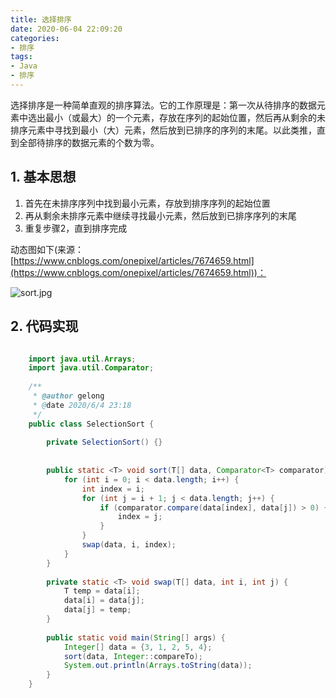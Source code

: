 ```yaml
---
title: 选择排序
date: 2020-06-04 22:09:20
categories:
- 排序
tags:
- Java
- 排序
---
```

选择排序是一种简单直观的排序算法。它的工作原理是：第一次从待排序的数据元素中选出最小（或最大）的一个元素，存放在序列的起始位置，然后再从剩余的未排序元素中寻找到最小（大）元素，然后放到已排序的序列的末尾。以此类推，直到全部待排序的数据元素的个数为零。

<!-- more -->

## 1. 基本思想 

1. 首先在未排序序列中找到最小元素，存放到排序序列的起始位置
2. 再从剩余未排序元素中继续寻找最小元素，然后放到已排序序列的末尾
3. 重复步骤2，直到排序完成


动态图如下(来源：[https://www.cnblogs.com/onepixel/articles/7674659.html](https://www.cnblogs.com/onepixel/articles/7674659.html))：

![sort.jpg](https://images2017.cnblogs.com/blog/849589/201710/849589-20171015224719590-1433219824.gif)

## 2. 代码实现

```java

	import java.util.Arrays;
	import java.util.Comparator;
	
	/**
	 * @author gelong
	 * @date 2020/6/4 23:18
	 */
	public class SelectionSort {
	
	    private SelectionSort() {}
	
	
	    public static <T> void sort(T[] data, Comparator<T> comparator) {
	        for (int i = 0; i < data.length; i++) {
	            int index = i;
	            for (int j = i + 1; j < data.length; j++) {
	                if (comparator.compare(data[index], data[j]) > 0) {
	                    index = j;
	                }
	            }
	            swap(data, i, index);
	        }
	    }
	
	    private static <T> void swap(T[] data, int i, int j) {
	        T temp = data[i];
	        data[i] = data[j];
	        data[j] = temp;
	    }
	
	    public static void main(String[] args) {
	        Integer[] data = {3, 1, 2, 5, 4};
	        sort(data, Integer::compareTo);
	        System.out.println(Arrays.toString(data));
	    }
	}
```
